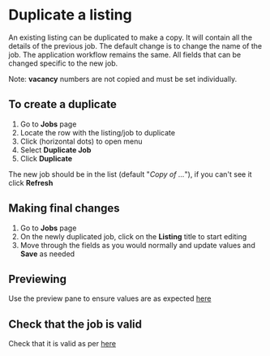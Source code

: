 # Duplicate a listing

An existing listing can be duplicated to make a copy. It will contain all the details of the previous job. The default change is to change the name of the job. The application workflow remains the same. All fields that can be changed specific to the new job.

Note: **vacancy** numbers are not copied and must be set individually.

## To create a duplicate

1. Go to **Jobs** page
2. Locate the row <span class="mdi mdi-checkbox-marked-outline"></span> with the listing/job to duplicate
2. Click <span class="mdi mdi-dots-horizontal"/> (horizontal dots) to open menu
3. Select **Duplicate Job**
3. Click **Duplicate**

The new job should be in the list (default "_Copy of ..._"), if you can't see it click **Refresh**

## Making final changes

1. Go to **Jobs** page
2. On the newly duplicated job, click on the **Listing** title to start editing
3. Move through the fields as you would normally and update values and **Save** as needed

## Previewing

Use the preview pane to ensure values are as expected [here](previewing-a-listing)

## Check that the job is valid

Check that it is valid as per [here](preparing-a-listing-ready-publish)
